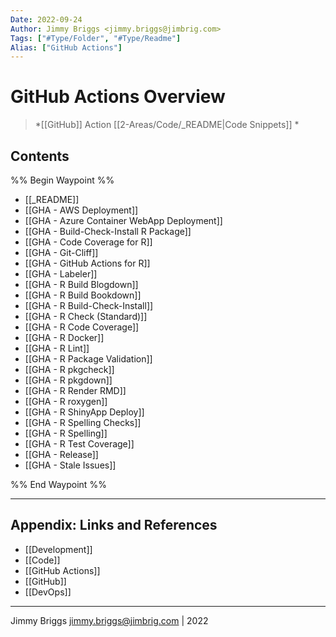 ```yaml
---
Date: 2022-09-24
Author: Jimmy Briggs <jimmy.briggs@jimbrig.com>
Tags: ["#Type/Folder", "#Type/Readme"]
Alias: ["GitHub Actions"]
---
```


# GitHub Actions Overview

<!-- optional markdown-notes-tree directory description starts here -->
> *[[GitHub]] Action [[2-Areas/Code/_README|Code Snippets]] *
<!-- optional markdown-notes-tree directory description ends here -->



## Contents

%% Begin Waypoint %%
- [[_README]]
- [[GHA - AWS Deployment]]
- [[GHA - Azure Container WebApp Deployment]]
- [[GHA - Build-Check-Install R Package]]
- [[GHA - Code Coverage for R]]
- [[GHA - Git-Cliff]]
- [[GHA - GitHub Actions for R]]
- [[GHA - Labeler]]
- [[GHA - R Build Blogdown]]
- [[GHA - R Build Bookdown]]
- [[GHA - R Build-Check-Install]]
- [[GHA - R Check (Standard)]]
- [[GHA - R Code Coverage]]
- [[GHA - R Docker]]
- [[GHA - R Lint]]
- [[GHA - R Package Validation]]
- [[GHA - R pkgcheck]]
- [[GHA - R pkgdown]]
- [[GHA - R Render RMD]]
- [[GHA - R roxygen]]
- [[GHA - R ShinyApp Deploy]]
- [[GHA - R Spelling Checks]]
- [[GHA - R Spelling]]
- [[GHA - R Test Coverage]]
- [[GHA - Release]]
- [[GHA - Stale Issues]]

%% End Waypoint %%

***

## Appendix: Links and References

- [[Development]]
- [[Code]]
- [[GitHub Actions]]
- [[GitHub]]
- [[DevOps]]


***

Jimmy Briggs <jimmy.briggs@jimbrig.com> | 2022